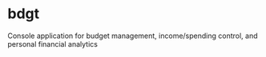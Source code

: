 # bdgt
Console application for budget management, income/spending control, and personal financial analytics
